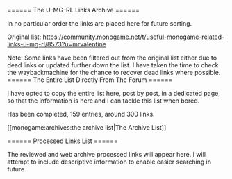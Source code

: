 ====== The U-MG-RL Links Archive ======

In no particular order the links are placed here for future sorting.

Original list: https://community.monogame.net/t/useful-monogame-related-links-u-mg-rl/8573?u=mrvalentine

Note: Some links have been filtered out from the original list either due to dead links or updated further down the list. I have taken the time to check the waybackmachine for the chance to recover dead links where possible.
====== The Entire List Directly From The Forum ======

I have opted to copy the entire list here, post by post, in a dedicated page, so that the information is here and I can tackle this list when bored.

Has been completed, 159 entries, around 300 links.

[[monogame:archives:the archive list|The Archive List]]

====== Processed Links List ======

The reviewed and web archive processed links will appear here.
I will attempt to include descriptive information to enable easier searching in future.